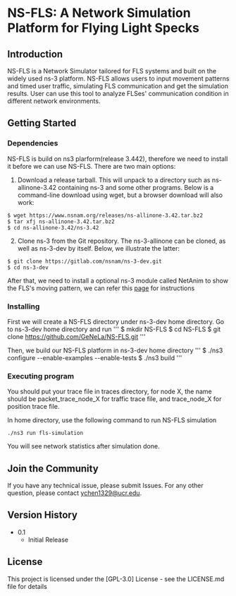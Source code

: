 # NS-FLS: A Network Simulation Platform for Flying Light Specks

## Introduction

NS-FLS is a Network Simulator tailored for FLS systems and built on the widely used ns-3 platform. NS-FLS allows users to input movement patterns and timed user traffic, simulating FLS communication and get the simulation results. User can use this tool to analyze FLSes' communication condition in different network environments.

## Getting Started

### Dependencies

NS-FLS is build on ns3 plarform(release 3.442), therefore we need to install it before we can use NS-FLS.
There are two main options:

1. Download a release tarball. This will unpack to a directory such as ns-allinone-3.42 containing ns-3 and some other programs. Below is a command-line download using wget, but a browser download will also work:

```
$ wget https://www.nsnam.org/releases/ns-allinone-3.42.tar.bz2
$ tar xfj ns-allinone-3.42.tar.bz2
$ cd ns-allinone-3.42/ns-3.42
```

2. Clone ns-3 from the Git repository. The ns-3-allinone can be cloned, as well as ns-3-dev by itself. Below, we illustrate the latter:

```
$ git clone https://gitlab.com/nsnam/ns-3-dev.git
$ cd ns-3-dev
```

After that, we need to install a optional ns-3 module called NetAnim to show the FLS's moving pattern, we can refer this [page](https://www.nsnam.org/wiki/NetAnim_3.107) for instructions

### Installing

First we will create a NS-FLS directory under ns-3-dev home directory. Go to ns-3-dev home directory and run
'''
$ mkdir NS-FLS
$ cd NS-FLS
$ git clone https://github.com/GeNeLa/NS-FLS.git
'''

Then, we build our NS-FLS platform in ns-3-dev home directory
'''
$ ./ns3 configure --enable-examples --enable-tests
$ ./ns3 build
'''

### Executing program

You should put your trace file in traces directory, for node X, the name should be packet_trace_node_X for traffic trace file, and trace_node_X for position trace file.

In home directory, use the following command to run NS-FLS simulation

```
./ns3 run fls-simulation
```

You will see network statistics after simulation done.

## Join the Community

If you have any technical issue, please submit Issues. For any other question, please contact ychen1329@ucr.edu.

## Version History

- 0.1
  - Initial Release

## License

This project is licensed under the [GPL-3.0] License - see the LICENSE.md file for details
